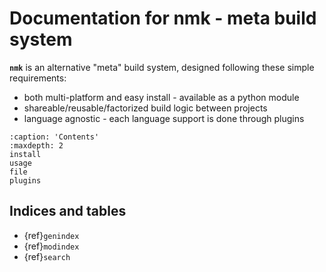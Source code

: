 # Documentation for nmk - meta build system

**`nmk`** is an alternative "meta" build system, designed following these simple requirements:
* both multi-platform and easy install - available as a python module
* shareable/reusable/factorized build logic between projects
* language agnostic - each language support is done through plugins

```{toctree}
:caption: 'Contents'
:maxdepth: 2
install
usage
file
plugins
```

## Indices and tables

- {ref}`genindex`
- {ref}`modindex`
- {ref}`search`

